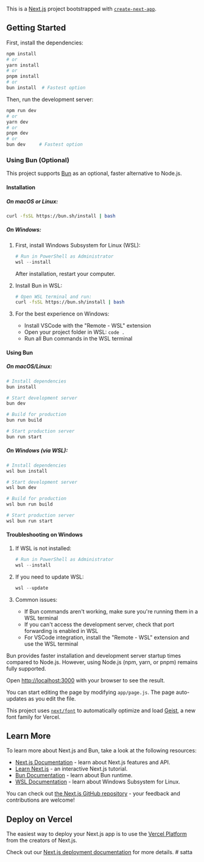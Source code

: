 This is a [Next.js](https://nextjs.org) project bootstrapped with [`create-next-app`](https://github.com/vercel/next.js/tree/canary/packages/create-next-app).

## Getting Started

First, install the dependencies:

```bash
npm install
# or
yarn install
# or
pnpm install
# or
bun install  # Fastest option
```

Then, run the development server:

```bash
npm run dev
# or
yarn dev
# or
pnpm dev
# or
bun dev     # Fastest option
```

### Using Bun (Optional)

This project supports [Bun](https://bun.sh) as an optional, faster alternative to Node.js.

#### Installation

##### On macOS or Linux:
```bash
curl -fsSL https://bun.sh/install | bash
```

##### On Windows:
1. First, install Windows Subsystem for Linux (WSL):
   ```powershell
   # Run in PowerShell as Administrator
   wsl --install
   ```
   After installation, restart your computer.

2. Install Bun in WSL:
   ```bash
   # Open WSL terminal and run:
   curl -fsSL https://bun.sh/install | bash
   ```

3. For the best experience on Windows:
   - Install VSCode with the "Remote - WSL" extension
   - Open your project folder in WSL: `code .`
   - Run all Bun commands in the WSL terminal

#### Using Bun

##### On macOS/Linux:
```bash
# Install dependencies
bun install

# Start development server
bun dev

# Build for production
bun run build

# Start production server
bun run start
```

##### On Windows (via WSL):
```bash
# Install dependencies
wsl bun install

# Start development server
wsl bun dev

# Build for production
wsl bun run build

# Start production server
wsl bun run start
```

#### Troubleshooting on Windows

1. If WSL is not installed:
   ```powershell
   # Run in PowerShell as Administrator
   wsl --install
   ```

2. If you need to update WSL:
   ```powershell
   wsl --update
   ```

3. Common issues:
   - If Bun commands aren't working, make sure you're running them in a WSL terminal
   - If you can't access the development server, check that port forwarding is enabled in WSL
   - For VSCode integration, install the "Remote - WSL" extension and use the WSL terminal

Bun provides faster installation and development server startup times compared to Node.js. However, using Node.js (npm, yarn, or pnpm) remains fully supported.

Open [http://localhost:3000](http://localhost:3000) with your browser to see the result.

You can start editing the page by modifying `app/page.js`. The page auto-updates as you edit the file.

This project uses [`next/font`](https://nextjs.org/docs/app/building-your-application/optimizing/fonts) to automatically optimize and load [Geist](https://vercel.com/font), a new font family for Vercel.

## Learn More

To learn more about Next.js and Bun, take a look at the following resources:

- [Next.js Documentation](https://nextjs.org/docs) - learn about Next.js features and API.
- [Learn Next.js](https://nextjs.org/learn) - an interactive Next.js tutorial.
- [Bun Documentation](https://bun.sh) - learn about Bun runtime.
- [WSL Documentation](https://learn.microsoft.com/en-us/windows/wsl/) - learn about Windows Subsystem for Linux.

You can check out [the Next.js GitHub repository](https://github.com/vercel/next.js) - your feedback and contributions are welcome!

## Deploy on Vercel

The easiest way to deploy your Next.js app is to use the [Vercel Platform](https://vercel.com/new?utm_medium=default-template&filter=next.js&utm_source=create-next-app&utm_campaign=create-next-app-readme) from the creators of Next.js.

Check out our [Next.js deployment documentation](https://nextjs.org/docs/app/building-your-application/deploying) for more details.
#   s a t t a  
 